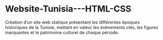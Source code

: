 # Website-Tunisia---HTML-CSS
Création d’un site web statique présentant les différentes époques historiques de la Tunisie, mettant en valeur les événements clés, les figures marquantes et le patrimoine culturel de chaque période.

